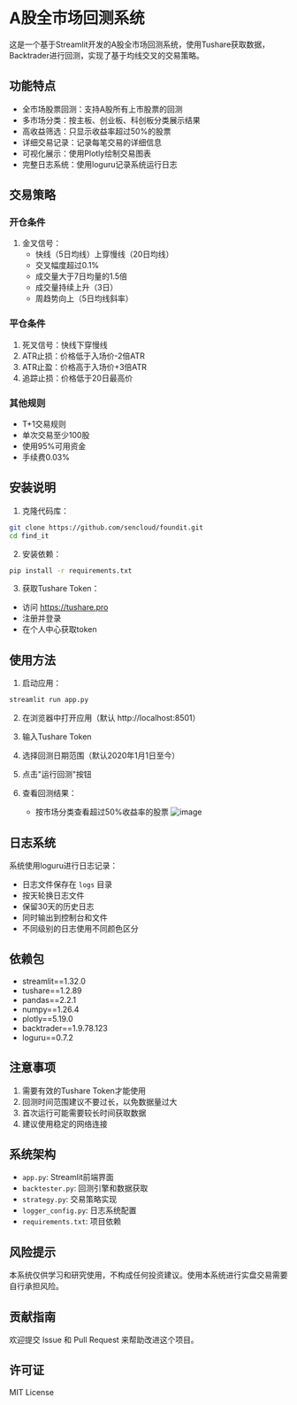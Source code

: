 # A股全市场回测系统

这是一个基于Streamlit开发的A股全市场回测系统，使用Tushare获取数据，Backtrader进行回测，实现了基于均线交叉的交易策略。

## 功能特点

- 全市场股票回测：支持A股所有上市股票的回测
- 多市场分类：按主板、创业板、科创板分类展示结果
- 高收益筛选：只显示收益率超过50%的股票
- 详细交易记录：记录每笔交易的详细信息
- 可视化展示：使用Plotly绘制交易图表
- 完整日志系统：使用loguru记录系统运行日志

## 交易策略

### 开仓条件
1. 金叉信号：
   - 快线（5日均线）上穿慢线（20日均线）
   - 交叉幅度超过0.1%
   - 成交量大于7日均量的1.5倍
   - 成交量持续上升（3日）
   - 周趋势向上（5日均线斜率）

### 平仓条件
1. 死叉信号：快线下穿慢线
2. ATR止损：价格低于入场价-2倍ATR
3. ATR止盈：价格高于入场价+3倍ATR
4. 追踪止损：价格低于20日最高价

### 其他规则
- T+1交易规则
- 单次交易至少100股
- 使用95%可用资金
- 手续费0.03%

## 安装说明

1. 克隆代码库：
```bash
git clone https://github.com/sencloud/foundit.git
cd find_it
```

2. 安装依赖：
```bash
pip install -r requirements.txt
```

3. 获取Tushare Token：
- 访问 https://tushare.pro
- 注册并登录
- 在个人中心获取token

## 使用方法

1. 启动应用：
```bash
streamlit run app.py
```

2. 在浏览器中打开应用（默认 http://localhost:8501）

3. 输入Tushare Token

4. 选择回测日期范围（默认2020年1月1日至今）

5. 点击"运行回测"按钮

6. 查看回测结果：
   - 按市场分类查看超过50%收益率的股票
![image](https://github.com/user-attachments/assets/a50328df-db3e-41f3-a8e6-b6518b6c6763)

## 日志系统

系统使用loguru进行日志记录：
- 日志文件保存在 `logs` 目录
- 按天轮换日志文件
- 保留30天的历史日志
- 同时输出到控制台和文件
- 不同级别的日志使用不同颜色区分

## 依赖包

- streamlit==1.32.0
- tushare==1.2.89
- pandas==2.2.1
- numpy==1.26.4
- plotly==5.19.0
- backtrader==1.9.78.123
- loguru==0.7.2

## 注意事项

1. 需要有效的Tushare Token才能使用
2. 回测时间范围建议不要过长，以免数据量过大
3. 首次运行可能需要较长时间获取数据
4. 建议使用稳定的网络连接

## 系统架构

- `app.py`: Streamlit前端界面
- `backtester.py`: 回测引擎和数据获取
- `strategy.py`: 交易策略实现
- `logger_config.py`: 日志系统配置
- `requirements.txt`: 项目依赖

## 风险提示

本系统仅供学习和研究使用，不构成任何投资建议。使用本系统进行实盘交易需要自行承担风险。

## 贡献指南

欢迎提交 Issue 和 Pull Request 来帮助改进这个项目。

## 许可证

MIT License
